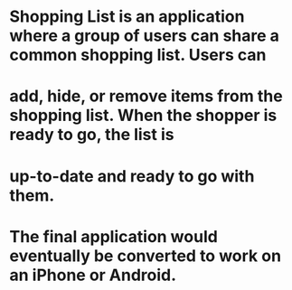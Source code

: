 # Shopping List is an application where a group of users can share a common shopping list.  Users can
# add, hide, or remove items from the shopping list.  When the shopper is ready to go, the list is
# up-to-date and ready to go with them.

# The final application would eventually be converted to work on an iPhone or Android.
